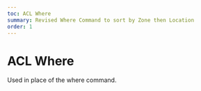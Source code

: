 ```yaml
---
toc: ACL Where
summary: Revised Where Command to sort by Zone then Location
order: 1
---
```

# ACL Where

Used in place of the where command.